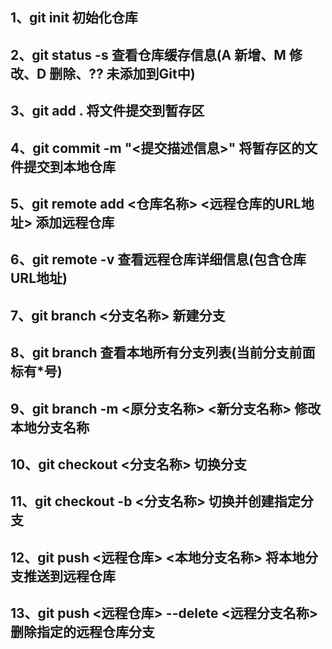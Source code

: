 <h2>1、git init 初始化仓库<br /></h2>
<h2>2、git status -s 查看仓库缓存信息(A 新增、M 修改、D 删除、?? 未添加到Git中)<br /></h2>
<h2>3、git add . 将文件提交到暂存区<br /></h2>
<h2>4、git commit -m "<提交描述信息>" 将暂存区的文件提交到本地仓库<br /></h2>
<h2>5、git remote add <仓库名称> <远程仓库的URL地址> 添加远程仓库<br /></h2>
<h2>6、git remote -v 查看远程仓库详细信息(包含仓库URL地址)<br /></h2>
<h2>7、git branch <分支名称> 新建分支<br /></h2>
<h2>8、git branch 查看本地所有分支列表(当前分支前面标有*号)<br /></h2>
<h2>9、git branch -m <原分支名称> <新分支名称> 修改本地分支名称<br /></h2>
<h2>10、git checkout <分支名称> 切换分支<br /></h2>
<h2>11、git checkout -b <分支名称> 切换并创建指定分支<br /></h2>
<h2>12、git push <远程仓库> <本地分支名称> 将本地分支推送到远程仓库<br /></h2>
<h2>13、git push <远程仓库> --delete <远程分支名称> 删除指定的远程仓库分支<br /></h2>
